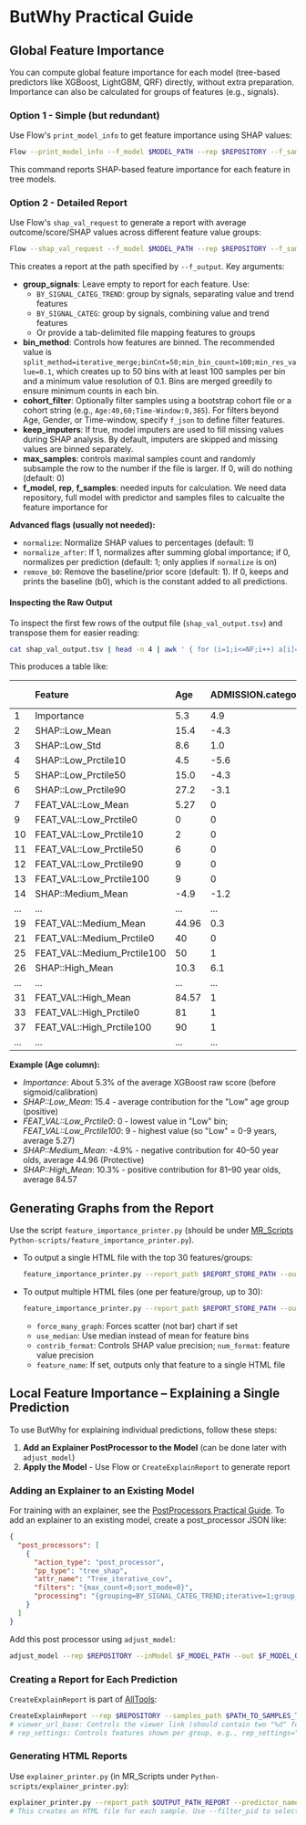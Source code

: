 
# ButWhy Practical Guide

## Global Feature Importance

You can compute global feature importance for each model (tree-based predictors like XGBoost, LightGBM, QRF) directly, without extra preparation. Importance can also be calculated for groups of features (e.g., signals).

### Option 1 - Simple (but redundant)
Use Flow's `print_model_info` to get feature importance using SHAP values:

```bash
Flow --print_model_info --f_model $MODEL_PATH --rep $REPOSITORY --f_samples $SAMPLES_TO_ANALYSE_SHAPLEY --max_samples $DOWN_SAMPLE_SAMPLES_TO_THIS_COUNT_OPTIONAL_TO_SPEEDUP --importance_param "importance_type=shap"
```
This command reports SHAP-based feature importance for each feature in tree models.

### Option 2 - Detailed Report
Use Flow's `shap_val_request` to generate a report with average outcome/score/SHAP values across different feature value groups:

```bash
Flow --shap_val_request --f_model $MODEL_PATH --rep $REPOSITORY --f_samples $SAMPLES_TO_ANALYSE_SHAPLEY --max_samples $DOWN_SAMPLE_SAMPLES_TO_THIS_COUNT_OPTIONAL_TO_SPEEDUP --group_signals "" --bin_method "split_method=iterative_merge;binCnt=50;min_bin_count=100;min_res_value=0.1" --f_output $REPORT_STORE_PATH
```
This creates a report at the path specified by `--f_output`. Key arguments:

- **group_signals**: Leave empty to report for each feature. Use:
    - `BY_SIGNAL_CATEG_TREND`: group by signals, separating value and trend features
    - `BY_SIGNAL_CATEG`: group by signals, combining value and trend features
    - Or provide a tab-delimited file mapping features to groups
- **bin_method**: Controls how features are binned. The recommended value is `split_method=iterative_merge;binCnt=50;min_bin_count=100;min_res_value=0.1`, which creates up to 50 bins with at least 100 samples per bin and a minimum value resolution of 0.1. Bins are merged greedily to ensure minimum counts in each bin.
- **cohort_filter**: Optionally filter samples using a bootstrap cohort file or a cohort string (e.g., `Age:40,60;Time-Window:0,365`). For filters beyond Age, Gender, or Time-window, specify `f_json` to define filter features.
- **keep_imputers**: If true, model imputers are used to fill missing values during SHAP analysis. By default, imputers are skipped and missing values are binned separately.
- **max_samples**: controls maximal samples count and randomly subsample the row to the number if the file is larger. If 0, will do nothing (default: 0) 
- **f_model**, **rep**, **f_samples**: needed inputs for calculation. We need data repository, full model with predictor and samples files to calcualte the feature importance for


**Advanced flags (usually not needed):**

- `normalize`: Normalize SHAP values to percentages (default: 1)
- `normalize_after`: If 1, normalizes after summing global importance; if 0, normalizes per prediction (default: 1; only applies if `normalize` is on)
- `remove_b0`: Remove the baseline/prior score (default: 1). If 0, keeps and prints the baseline (b0), which is the constant added to all predictions.

#### Inspecting the Raw Output

To inspect the first few rows of the output file (`shap_val_output.tsv`) and transpose them for easier reading:

```bash
cat shap_val_output.tsv | head -n 4 | awk ' { for (i=1;i<=NF;i++) a[i]=a[i]"\t"$i; } END { for (i in a) {printf("%d%s\n", i, a[i])} }' | sort -g -k1
```

This produces a table like:

|   | **Feature** | **Age** | **ADMISSION.category_dep_set_Hospital_Emergency_Department.win_0_3650** | **DIAGNOSIS.category_dep_set_ICD10_CODE:J00-J99.win_0_1825** |
|---|:-----------|:--------|:------------------------------------------------------|:---------------------------------------------------|
| 1 | Importance | 5.3 | 4.9 | 4.15 |
| 2 | SHAP::Low_Mean | 15.4 | -4.3 | -5.1 |
| 3 | SHAP::Low_Std | 8.6 | 1.0 | 1.4 |
| 4 | SHAP::Low_Prctile10 | 4.5 | -5.6 | -6.8 |
| 5 | SHAP::Low_Prctile50 | 15.0 | -4.3 | -5.2 |
| 6 | SHAP::Low_Prctile90 | 27.2 | -3.1 | -3.3 |
| 7 | FEAT_VAL::Low_Mean | 5.27 | 0 | 0 |
| 9 | FEAT_VAL::Low_Prctile0 | 0 | 0 | 0 |
| 10 | FEAT_VAL::Low_Prctile10 | 2 | 0 | 0 |
| 11 | FEAT_VAL::Low_Prctile50 | 6 | 0 | 0 |
| 12 | FEAT_VAL::Low_Prctile90 | 9 | 0 | 0 |
| 13 | FEAT_VAL::Low_Prctile100 | 9 | 0 | 0 |                               |
| 14 | SHAP::Medium_Mean | -4.9 | -1.2 | -1.0 |
| ... | ... | ... | ... | ... |
| 19 | FEAT_VAL::Medium_Mean | 44.96 | 0.3 | 0.5 |
| 21 | FEAT_VAL::Medium_Prctile0 | 40 | 0 | 0 |
| 25 | FEAT_VAL::Medium_Prctile100 | 50 | 1 | 1 |
| 26 | SHAP::High_Mean | 10.3 | 6.1 | 3.2 |
| ... | ... | ... | ... | ... |
| 31 | FEAT_VAL::High_Mean | 84.57 | 1 | 1 |
| 33 | FEAT_VAL::High_Prctile0 | 81 | 1 | 1 |
| 37 | FEAT_VAL::High_Prctile100 | 90 | 1 | 1 |
| ... | ... | ... | ... | ... |

**Example (Age column):**

- *Importance*: About 5.3% of the average XGBoost raw score (before sigmoid/calibration)
- *SHAP::Low_Mean*: 15.4 - average contribution for the "Low" age group (positive)
- *FEAT_VAL::Low_Prctile0*: 0 - lowest value in "Low" bin; *FEAT_VAL::Low_Prctile100*: 9 - highest value (so "Low" = 0-9 years, average 5.27)
- *SHAP::Medium_Mean*: -4.9% - negative contribution for 40–50 year olds, average 44.96 (Protective)
- *SHAP::High_Mean*: 10.3% - positive contribution for 81–90 year olds, average 84.57

## Generating Graphs from the Report

Use the script `feature_importance_printer.py` (should be under [MR_Scripts](https://github.com/Medial-EarlySign/MR_Scripts) `Python-scripts/feature_importance_printer.py`).

- To output a single HTML file with the top 30 features/groups:
  ```bash
  feature_importance_printer.py --report_path $REPORT_STORE_PATH --output_path $OUTPUT_PATH --num_format "%2.3f" --feature_name "" --max_count 30 --print_multiple_graphs 0
  ```
- To output multiple HTML files (one per feature/group, up to 30):
  ```bash
  feature_importance_printer.py --report_path $REPORT_STORE_PATH --output_path $OUTPUT_PATH --num_format "%2.3f" --feature_name "" --max_count 30 --print_multiple_graphs 1
  ```
    - `force_many_graph`: Forces scatter (not bar) chart if set
    - `use_median`: Use median instead of mean for feature bins
    - `contrib_format`: Controls SHAP value precision; `num_format`: feature value precision
    - `feature_name`: If set, outputs only that feature to a single HTML file

## Local Feature Importance – Explaining a Single Prediction

To use ButWhy for explaining individual predictions, follow these steps:

1. **Add an Explainer PostProcessor to the Model** (can be done later with `adjust_model`)
2. **Apply the Model** - Use Flow or `CreateExplainReport` to generate report

### Adding an Explainer to an Existing Model

For training with an explainer, see the [PostProcessors Practical Guide](../05.PostProcessors%20Practical%20Guide). To add an explainer to an existing model, create a post_processor JSON like:

```json
{
  "post_processors": [
    {
      "action_type": "post_processor",
      "pp_type": "tree_shap",
      "attr_name": "Tree_iterative_cov",
      "filters": "{max_count=0;sort_mode=0}",
      "processing": "{grouping=BY_SIGNAL_CATEG_TREND;iterative=1;group_by_sum=0;learn_cov_matrix=1;zero_missing=0;use_mutual_information=0;mutual_inf_bin_setting={split_method=iterative_merge;min_bin_count=100;binCnt=50;min_res_value=0}}"
    }
  ]
}
```

Add this post processor using `adjust_model`:

```bash
adjust_model --rep $REPOSITORY --inModel $F_MODEL_PATH --out $F_MODEL_OUTPUT_PATH_WITH_EXPLANIER --postProcessors $FILE_PATH_TO_POST_PROCESSOR_DEF --samples $SAMPLES_PATH
```

### Creating a Report for Each Prediction

`CreateExplainReport` is part of [AllTools](../../Installation/index.md#3-mes-tools-to-train-and-test-models):

```bash
CreateExplainReport --rep $REPOSITORY --samples_path $PATH_TO_SAMPLES_TO_EXPLAIN --model_path $PATH_TO_MODEL --output_path $OUTPUT_PATH_REPORT --take_max 10
# viewer_url_base: Controls the viewer link (should contain two "%d" for pid and prediction time)
# rep_settings: Controls features shown per group, e.g., rep_settings="min_count=2;sum_ratio=0.5" shows at least 2 features/group and at least 50% total weight
```

### Generating HTML Reports

Use `explainer_printer.py` (in MR_Scripts under `Python-scripts/explainer_printer.py`):

```bash
explainer_printer.py --report_path $OUTPUT_PATH_REPORT --predictor_name "pre2d - optional argument to control graph title" --filter_pid -1 --max_count 10 --output_path $FOLDER_OUTPUT_PATH_TO_HTMLS
# This creates an HTML file for each sample. Use --filter_pid to select specific pids. max_count limits the number of HTMLs generated.
```
 
 
 
 
